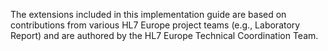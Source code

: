 The extensions included in this implementation guide are based on contributions from various HL7 Europe project teams (e.g., Laboratory Report) and are authored by the HL7 Europe Technical Coordination Team.
